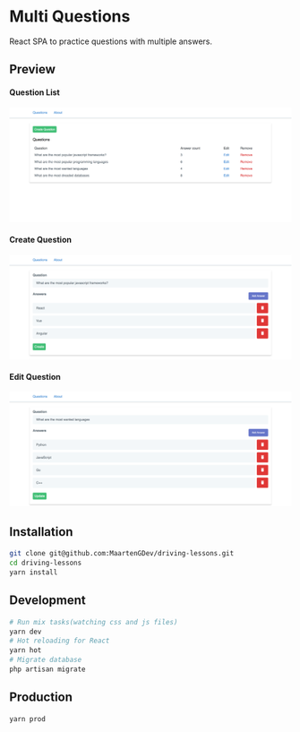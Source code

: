 # Multi Questions 
React SPA to practice questions with multiple answers.

## Preview
#### Question List
![Question List](./docs/question_list.png)
#### Create Question
![Create Question](./docs/create_question.png)
#### Edit Question
![Create Question](./docs/edit_question.png)

## Installation
```bash
git clone git@github.com:MaartenGDev/driving-lessons.git
cd driving-lessons
yarn install
```

## Development
```bash
# Run mix tasks(watching css and js files)
yarn dev
# Hot reloading for React
yarn hot
# Migrate database
php artisan migrate
```

## Production
```bash
yarn prod
```